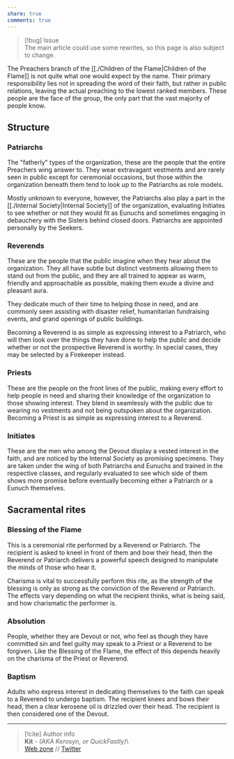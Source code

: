 ```yaml
---  
share: true  
comments: true  
---  
```

> [!bug] Issue  
> The main article could use some rewrites, so this page is also subject to change.  
  
The Preachers branch of the [[./Children of the Flame|Children of the Flame]] is not quite what one would expect by the name. Their primary responsibility lies not in spreading the word of their faith, but rather in public relations, leaving the actual preaching to the lowest ranked members. These people are the face of the group, the only part that the vast majority of people know.  
  
## Structure  
  
### Patriarchs  
  
The "fatherly" types of the organization, these are the people that the entire Preachers wing answer to. They wear extravagant vestments and are rarely seen in public except for ceremonial occasions, but those within the organization beneath them tend to look up to the Patriarchs as role models.  
  
Mostly unknown to everyone, however, the Patriarchs also play a part in the [[./Internal Society|Internal Society]] of the organization, evaluating Initiates to see whether or not they would fit as Eunuchs and sometimes engaging in debauchery with the Sisters behind closed doors. Patriarchs are appointed personally by the Seekers.  
  
### Reverends  
  
These are the people that the public imagine when they hear about the organization. They all have subtle but distinct vestments allowing them to stand out from the public, and they are all trained to appear as warm, friendly and approachable as possible, making them exude a divine and pleasant aura.  
  
They dedicate much of their time to helping those in need, and are commonly seen assisting with disaster relief, humanitarian fundraising events, and grand openings of public buildings.  
  
Becoming a Reverend is as simple as expressing interest to a Patriarch, who will then look over the things they have done to help the public and decide whether or not the prospective Reverend is worthy. In special cases, they may be selected by a Firekeeper instead.  
  
### Priests  
  
These are the people on the front lines of the public, making every effort to help people in need and sharing their knowledge of the organization to those showing interest. They blend in seamlessly with the public due to wearing no vestments and not being outspoken about the organization. Becoming a Priest is as simple as expressing interest to a Reverend.  
  
### Initiates  
  
These are the men who among the Devout display a vested interest in the faith, and are noticed by the Internal Society as promising specimens. They are taken under the wing of both Patriarchs and Eunuchs and trained in the respective classes, and regularly evaluated to see which side of them shows more promise before eventually becoming either a Patriarch or a Eunuch themselves.  
  
## Sacramental rites  
  
### Blessing of the Flame  
  
This is a ceremonial rite performed by a Reverend or Patriarch. The recipient is asked to kneel in front of them and bow their head, then the Reverend or Patriarch delivers a powerful speech designed to manipulate the minds of those who hear it.  
  
Charisma is vital to successfully perform this rite, as the strength of the blessing is only as strong as the conviction of the Reverend or Patriarch. The effects vary depending on what the recipient thinks, what is being said, and how charismatic the performer is.  
  
### Absolution  
  
People, whether they are Devout or not, who feel as though they have committed sin and feel guilty may speak to a Priest or a Reverend to be forgiven. Like the Blessing of the Flame, the effect of this depends heavily on the charisma of the Priest or Reverend.  
  
### Baptism  
  
Adults who express interest in dedicating themselves to the faith can speak to a Reverend to undergo baptism. The recipient knees and bows their head, then a clear kerosene oil is drizzled over their head. The recipient is then considered one of the Devout.  
  
-----  
> [!cite] Author info  
> **Kit** - *(AKA Kerosyn, or QuickFastly)*\  
> [Web zone](https://kitabe.link) // [Twitter](https://twitter.com/Kerosyn_)